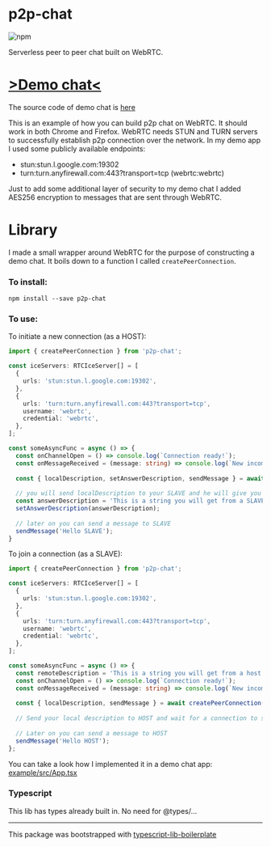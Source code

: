 # p2p-chat
![npm](https://img.shields.io/npm/v/p2p-chat)

Serverless peer to peer chat built on WebRTC.

# [>Demo chat<](https://michal-wrzosek.github.io/p2p-chat/)
The source code of demo chat is [here](https://github.com/michal-wrzosek/p2p-chat/tree/master/example/src)

This is an example of how you can build p2p chat on WebRTC. It should work in both Chrome and Firefox. WebRTC needs STUN and TURN servers to successfully establish p2p connection over the network. In my demo app I used some publicly available endpoints:
 - stun:stun.l.google.com:19302
 - turn:turn.anyfirewall.com:443?transport=tcp (webrtc:webrtc)

 Just to add some additional layer of security to my demo chat I added AES256 encryption to messages that are sent through WebRTC.

# Library

I made a small wrapper around WebRTC for the purpose of constructing a demo chat. It boils down to a function I called `createPeerConnection`.

### To install:
```
npm install --save p2p-chat
```

### To use:

To initiate a new connection (as a HOST):
```typescript
import { createPeerConnection } from 'p2p-chat';

const iceServers: RTCIceServer[] = [
  {
    urls: 'stun:stun.l.google.com:19302',
  },
  {
    urls: 'turn:turn.anyfirewall.com:443?transport=tcp',
    username: 'webrtc',
    credential: 'webrtc',
  },
];

const someAsyncFunc = async () => {
  const onChannelOpen = () => console.log(`Connection ready!`);
  const onMessageReceived = (message: string) => console.log(`New incomming message: ${message}`);
  
  const { localDescription, setAnswerDescription, sendMessage } = await createPeerConnection({ iceServers, onMessageReceived, onChannelOpen });
  
  // you will send localDescription to your SLAVE and he will give you his localDescription. You will set it as an answer to establish connection
  const answerDescription = 'This is a string you will get from a SLAVE trying to connect with your localDescription';
  setAnswerDescription(answerDescription);
  
  // later on you can send a message to SLAVE
  sendMessage('Hello SLAVE');
}
```

To join a connection (as a SLAVE):
```typescript
import { createPeerConnection } from 'p2p-chat';

const iceServers: RTCIceServer[] = [
  {
    urls: 'stun:stun.l.google.com:19302',
  },
  {
    urls: 'turn:turn.anyfirewall.com:443?transport=tcp',
    username: 'webrtc',
    credential: 'webrtc',
  },
];

const someAsyncFunc = async () => {
  const remoteDescription = 'This is a string you will get from a host...';
  const onChannelOpen = () => console.log(`Connection ready!`);
  const onMessageReceived = (message: string) => console.log(`New incomming message: ${message}`);
  
  const { localDescription, sendMessage } = await createPeerConnection({ remoteDescription, iceServers, onMessageReceived, onChannelOpen });
  
  // Send your local description to HOST and wait for a connection to start
  
  // Later on you can send a message to HOST
  sendMessage('Hello HOST');
};
```

You can take a look how I implemented it in a demo chat app:
[example/src/App.tsx](https://github.com/michal-wrzosek/p2p-chat/blob/master/example/src/App.tsx)

### Typescript
This lib has types already built in. No need for @types/...

---

This package was bootstrapped with [typescript-lib-boilerplate](https://github.com/michal-wrzosek/typescript-lib-boilerplate)
